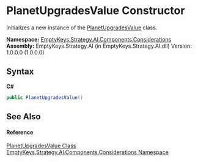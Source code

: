 # PlanetUpgradesValue Constructor 
 

Initializes a new instance of the <a href="T_EmptyKeys_Strategy_AI_Components_Considerations_PlanetUpgradesValue">PlanetUpgradesValue</a> class.

**Namespace:**&nbsp;<a href="N_EmptyKeys_Strategy_AI_Components_Considerations">EmptyKeys.Strategy.AI.Components.Considerations</a><br />**Assembly:**&nbsp;EmptyKeys.Strategy.AI (in EmptyKeys.Strategy.AI.dll) Version: 1.0.0.0 (1.0.0.0)

## Syntax

**C#**<br />
``` C#
public PlanetUpgradesValue()
```


## See Also


#### Reference
<a href="T_EmptyKeys_Strategy_AI_Components_Considerations_PlanetUpgradesValue">PlanetUpgradesValue Class</a><br /><a href="N_EmptyKeys_Strategy_AI_Components_Considerations">EmptyKeys.Strategy.AI.Components.Considerations Namespace</a><br />